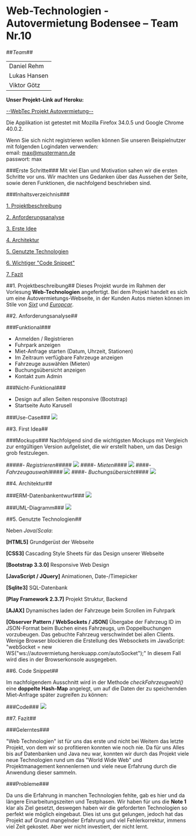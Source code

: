 Web-Technologien - Autovermietung Bodensee – Team Nr.10
====================================================
<p></p>

##*Team*##
<table>
	<tr><td>Daniel Rehm</td></tr>
	<tr><td>Lukas Hansen</td></tr>
	<tr><td>Viktor Götz</td></tr>
</table>

**Unser Projekt-Link auf Heroku:**

[--WebTec Projekt Autovermietung--](http://autovermietung.herokuapp.com "WebTec : autovermietung.herokuapp.com")

Die Applikation ist getestet mit Mozilla Firefox 34.0.5 und Google Chrome 40.0.2.

Wenn Sie sich nicht registrieren wollen können Sie unseren Beispielnutzer mit folgenden Logindaten verwenden: <br/>
email: max@mustermann.de <br/>
passwort: max

###Erste Schritte###
Mit viel Elan und Motivation sahen wir die ersten Schritte vor uns. Wir machten uns Gedanken über das Aussehen der Seite, sowie deren Funktionen, die nachfolgend beschrieben sind.

###Inhaltsverzeichnis###

<a href="#projektbeschreibung">1. Projektbeschreibung</a>

<a href="#anforderung">2. Anforderungsanalyse</a>

<a href="#idee">3. Erste Idee</a>

<a href="#arch">4. Architektur</a>

<a href="#tech">5. Genutzte Technologien</a>

<a href="#code">6. Wichtiger "Code Snippet"</a>

<a href="#fazit">7. Fazit</a>
 
##<a name="projektbeschreibung">1. Projektbeschreibung</a>##
Dieses Projekt wurde im Rahmen der Vorlesung **Web-Technologien** angefertigt. Bei dem Projekt handelt es sich um eine Autovermietungs-Webseite, in der Kunden Autos mieten können im Stile von [*Sixt*](http://sixt.de "") und [*Europcar*](http://europcar.de "").

##<a name="anforderung">2. Anforderungsanalyse</a>##

###Funktional###
 - Anmelden / Registrieren
 - Fuhrpark anzeigen
 - Miet-Anfrage starten (Datum, Uhrzeit, Stationen)
 - Im Zeitraum verfügbare Fahrzeuge anzeigen
 - Fahrzeuge auswählen (Mieten)
 - Buchungsübersicht anzeigen
 - Kontakt zum Admin

###Nicht-Funktional###
 - Design auf allen Seiten responsive (Bootstrap)
 - Startseite Auto Karusell

###Use-Case###
<img src="/public/images/usecase.jpg">

##<a name="idee">3. First Idea</a>##

###Mockups###
Nachfolgend sind die wichtigsten Mockups mit Vergleich zur entgültigen Version aufgelistet, die wir erstellt haben, um das Design grob festzulegen. 

#####*- Registrieren*#####
<img src="/public/images/registrieren.JPG">
####*- Mieten*####
<img src="/public/images/mieten.JPG">
####*- Fahrzeugauswahl*####
<img src="/public/images/fahrzeugauswahl.JPG">
####*- Buchungsübersicht*####
<img src="/public/images/bestelluebersicht.JPG">

##<a name="arch">4. Architektur</a>##

###ERM-Datenbankentwurf###
<img src="/public/images/erm.JPG">


###UML-Diagramm###
<img src="/public/images/uml.JPG">

##<a name="tech">5. Genutzte Technologien</a>##

Neben *Java*/*Scala*:

**[HTML5]** Grundgerüst der Webseite

**[CSS3]** Cascading Style Sheets für das Design unserer Webseite

**[Bootstrap 3.3.0]** Responsive Web Design

**[JavaScript / JQuery]** Animationen, Date-/Timepicker

**[Sqlite3]** SQL-Datenbank

**[Play Framework 2.3.7]** Projekt Struktur, Backend

**[AJAX]** Dynamisches laden der Fahrzeuge beim Scrollen im Fuhrpark

**[Observer Pattern / WebSockets / JSON]** Übergabe der Fahrzeug ID im JSON-Format beim Buchen eines Fahrzeugs, um Doppelbuchungen vorzubeugen. Das gebuchte Fahrzeug verschwindet bei allen Clients.
Wenige Browser blockieren die Erstellung des Websockets im JavaScript: "webSocket = new WS("ws://autovermietung.herokuapp.com/autoSocket");" In diesem Fall wird dies in der Browserkonsole ausgegeben.
 
##<a name="code">6. Code Snippet</a>##

Im nachfolgendem Ausschnitt wird in der Methode *checkFahrzeugwahl()* eine **doppelte Hash-Map** angelegt, um auf die Daten der zu speichernden Miet-Anfrage später zugreifen zu können:

###Code###
<img src="/public/images/wichtigercode.jpg">

##<a name="fazit">7. Fazit</a>##

###Gelerntes###

"Web Technologien" ist für uns das erste und nicht bei Weitem das letzte Projekt, von dem wir so profitieren konnten wie noch nie.
Da für uns Alles bis auf Datenbanken und Java neu war, konnten wir durch das Projekt viele neue Technologien rund um das "World Wide Web" und Projektmanagement kennenlernen und viele neue Erfahrung durch die Anwendung dieser sammeln.

###Probleme###

Da uns die Erfahrung in manchen Technologien fehlte, gab es hier und da längere Einarbeitungszeiten und Testphasen. Wir haben für uns die **Note 1** klar als Ziel gesetzt, deswegen haben wir die geforderten Technologien so perfekt wie möglich eingebaut.  Dies ist uns gut gelungen, jedoch hat das Projekt auf Grund mangelnder Erfahrung und viel Fehlerkorrektur, immens viel Zeit gekostet. Aber wer nicht investiert, der nicht lernt.

